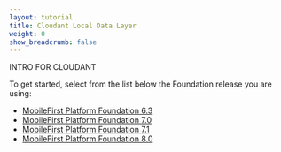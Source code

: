 ```yaml
---
layout: tutorial
title: Cloudant Local Data Layer
weight: 0
show_breadcrumb: false
---
```

INTRO FOR CLOUDANT

To get started, select from the list below the Foundation release you are using:

* [MobileFirst Platform Foundation 6.3]({{site.baseurl}}/tutorials/en/foundation/6.3/all-tutorials)
* [MobileFirst Platform Foundation 7.0]({{site.baseurl}}/tutorials/en/foundation/7.0/all-tutorials)
* [MobileFirst Platform Foundation 7.1]({{site.baseurl}}/tutorials/en/foundation/7.1/all-tutorials)
* [MobileFirst Platform Foundation 8.0]({{site.baseurl}}/tutorials/en/foundation/8.0/all-tutorials)
